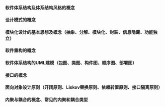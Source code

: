 #### 软件体系结构及体系结构风格的概念

#### 设计模式的概念

#### 模块化设计的基本思想及概念（抽象、分解、模块化、封装、信息隐藏、功能独立）

#### 软件重构的概念

#### 软件体系结构的UML建模（包图、类图、构件图、顺序图、部署图）

#### 接口的概念

#### 面向对象设计原则（开闭原则、Liskov替换原则、依赖转置原则、接口隔离原则）

#### 内聚与耦合的概念、常见的内聚和耦合类型
